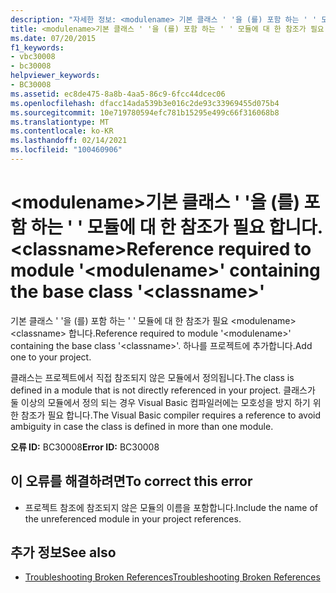 ```yaml
---
description: "자세한 정보: <modulename> 기본 클래스 ' '을 (를) 포함 하는 ' ' 모듈에 대 한 참조가 필요 합니다. <classname>"
title: <modulename>기본 클래스 ' '을 (를) 포함 하는 ' ' 모듈에 대 한 참조가 필요 합니다. <classname>
ms.date: 07/20/2015
f1_keywords:
- vbc30008
- bc30008
helpviewer_keywords:
- BC30008
ms.assetid: ec8de475-8a8b-4aa5-86c9-6fcc44dcec06
ms.openlocfilehash: dfacc14ada539b3e016c2de93c33969455d075b4
ms.sourcegitcommit: 10e719780594efc781b15295e499c66f316068b8
ms.translationtype: MT
ms.contentlocale: ko-KR
ms.lasthandoff: 02/14/2021
ms.locfileid: "100460906"
---
```

# <a name="reference-required-to-module-modulename-containing-the-base-class-classname"></a><span data-ttu-id="364da-103">\<modulename>기본 클래스 ' '을 (를) 포함 하는 ' ' 모듈에 대 한 참조가 필요 합니다. \<classname></span><span class="sxs-lookup"><span data-stu-id="364da-103">Reference required to module '\<modulename>' containing the base class '\<classname>'</span></span>

<span data-ttu-id="364da-104">기본 클래스 ' '을 (를) 포함 하는 ' ' 모듈에 대 한 참조가 필요 \<modulename> \<classname> 합니다.</span><span class="sxs-lookup"><span data-stu-id="364da-104">Reference required to module '\<modulename>' containing the base class '\<classname>'.</span></span> <span data-ttu-id="364da-105">하나를 프로젝트에 추가합니다.</span><span class="sxs-lookup"><span data-stu-id="364da-105">Add one to your project.</span></span>  
  
 <span data-ttu-id="364da-106">클래스는 프로젝트에서 직접 참조되지 않은 모듈에서 정의됩니다.</span><span class="sxs-lookup"><span data-stu-id="364da-106">The class is defined in a module that is not directly referenced in your project.</span></span> <span data-ttu-id="364da-107">클래스가 둘 이상의 모듈에서 정의 되는 경우 Visual Basic 컴파일러에는 모호성을 방지 하기 위한 참조가 필요 합니다.</span><span class="sxs-lookup"><span data-stu-id="364da-107">The Visual Basic compiler requires a reference to avoid ambiguity in case the class is defined in more than one module.</span></span>  
  
 <span data-ttu-id="364da-108">**오류 ID:** BC30008</span><span class="sxs-lookup"><span data-stu-id="364da-108">**Error ID:** BC30008</span></span>  
  
## <a name="to-correct-this-error"></a><span data-ttu-id="364da-109">이 오류를 해결하려면</span><span class="sxs-lookup"><span data-stu-id="364da-109">To correct this error</span></span>  
  
- <span data-ttu-id="364da-110">프로젝트 참조에 참조되지 않은 모듈의 이름을 포함합니다.</span><span class="sxs-lookup"><span data-stu-id="364da-110">Include the name of the unreferenced module in your project references.</span></span>  
  
## <a name="see-also"></a><span data-ttu-id="364da-111">추가 정보</span><span class="sxs-lookup"><span data-stu-id="364da-111">See also</span></span>

- [<span data-ttu-id="364da-112">Troubleshooting Broken References</span><span class="sxs-lookup"><span data-stu-id="364da-112">Troubleshooting Broken References</span></span>](/visualstudio/ide/troubleshooting-broken-references)
